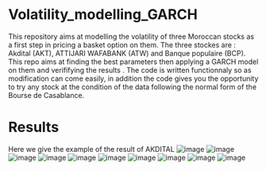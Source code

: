 # Volatility_modelling_GARCH
This repository aims at modelling the volatility of three Moroccan stocks as a first step in pricing a basket option on them.
The three stockes are : Akdital (AKT), ATTIJARI WAFABANK (ATW) and Banque populaire (BCP).
This repo aims at finding the best parameters then applying a GARCH model on them and verififying the results .
The code is written functionnaly so as modification can come easily, in addition the code gives you the opportunity to try any stock at the condition of the data following the normal form of the Bourse de Casablance.
# Results
Here we give the example of the result of AKDITAL 
![image](https://github.com/user-attachments/assets/59f6475b-cd66-4130-aafe-1c4332896bfd)
![image](https://github.com/user-attachments/assets/b0ef9a66-23c6-4541-8cf5-24215efcac4c)
![image](https://github.com/user-attachments/assets/08f29808-9997-4829-81d4-eee757b8fadb)
![image](https://github.com/user-attachments/assets/e5de96df-2448-41a6-b427-a91d5458a8e1)
![image](https://github.com/user-attachments/assets/91d340ca-987b-49c3-8477-f638b2b087de)
![image](https://github.com/user-attachments/assets/cd4d6afb-ed7d-4272-ac94-30b81dcab8fd)
![image](https://github.com/user-attachments/assets/984b4334-6d7e-42e9-914f-f68c7cce47a4)
![image](https://github.com/user-attachments/assets/e469932b-52fe-4ce0-8b84-068b0824593b)
![image](https://github.com/user-attachments/assets/2c9e849d-4037-4b83-a0f2-d66874d36f64)
![image](https://github.com/user-attachments/assets/c27d2ee7-8aac-4bbc-84e1-0506311ee41e)


